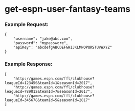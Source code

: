 # get-espn-user-fantasy-teams

### Example Request:
```
{
	"username": "jake@abc.com",
	"password": "mypasswore",
	"apiKey": "abcdefgABCDEFGHIJKLMNOPQRSTUVWXYZ"
}
```
### Example Response:
```
[
    "http://games.espn.com/ffl/clubhouse?leagueId=123456&teamId=1&seasonId=2017",
    "http://games.espn.com/ffl/clubhouse?leagueId=789012&teamId=7&seasonId=2017",
    "http://games.espn.com/ffl/clubhouse?leagueId=345678&teamId=5&seasonId=2017"
]
```

